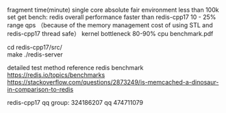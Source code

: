 
fragment time(minute) single core absolute fair environment  less than 100k set get bench: redis overall performance faster than redis-cpp17 10 - 25% range qps 
（because of the memory management cost of using STL and redis-cpp17 thread safe） kernel bottleneck 80-90% cpu benchmark.pdf 

cd redis-cpp17/src/    
make ./redis-server

detailed test method reference redis benchmark  
https://redis.io/topics/benchmarks 
https://stackoverflow.com/questions/2873249/is-memcached-a-dinosaur-in-comparison-to-redis 

redis-cpp17 qq group: 324186207   qq 474711079
